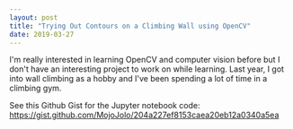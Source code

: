 ```yaml
---
layout: post
title: "Trying Out Contours on a Climbing Wall using OpenCV"
date: 2019-03-27
---
```


I'm really interested in learning OpenCV and computer vision before but I don't have an interesting project to work on while learning. Last year, I got into wall climbing as a hobby and I've been spending a lot of time in a climbing gym.

See this Github Gist for the Jupyter notebook code: https://gist.github.com/MojoJolo/204a227ef8153caea20eb12a0340a5ea
